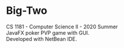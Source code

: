 # Big-Two
CS 1181 - Computer Science II - 2020 Summer<br/> 
JavaFX poker PVP game with GUI.<br/> 
Developed with NetBean IDE.
